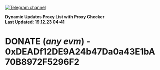[![Telegram channel](https://img.shields.io/endpoint?url=https://runkit.io/damiankrawczyk/telegram-badge/branches/master?url=https://t.me/n4z4v0d)](https://t.me/n4z4v0d) 

**Dynamic Updates Proxy List with Proxy Checker**  
**Last Updated: 19.12.23 04:41**

# DONATE (_any evm_) - 0xDEADf12DE9A24b47Da0a43E1bA70B8972F5296F2
